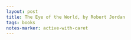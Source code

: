```yaml
---
layout: post
title: The Eye of the World, by Robert Jordan
tags: books
notes-marker: active-with-caret
---
```

